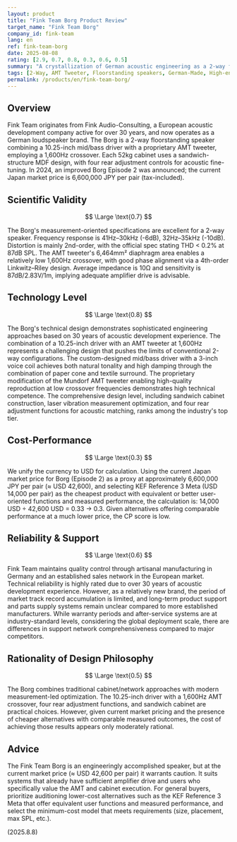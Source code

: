 ```yaml
---
layout: product
title: "Fink Team Borg Product Review"
target_name: "Fink Team Borg"
company_id: fink-team
lang: en
ref: fink-team-borg
date: 2025-08-08
rating: [2.9, 0.7, 0.8, 0.3, 0.6, 0.5]
summary: "A crystallization of German acoustic engineering as a 2-way floorstanding speaker. While specifications are advanced, considering the current market price (Borg Episode 2 in Japan: 6,600,000 JPY per pair), alternatives offering equivalent or better user-oriented functions and measured performance at lower cost exist; thus, cost-performance is low."
tags: [2-Way, AMT Tweeter, Floorstanding speakers, German-Made, High-end]
permalink: /products/en/fink-team-borg/
---
```

## Overview

Fink Team originates from Fink Audio-Consulting, a European acoustic development company active for over 30 years, and now operates as a German loudspeaker brand. The Borg is a 2-way floorstanding speaker combining a 10.25-inch mid/bass driver with a proprietary AMT tweeter, employing a 1,600Hz crossover. Each 52kg cabinet uses a sandwich-structure MDF design, with four rear adjustment controls for acoustic fine-tuning. In 2024, an improved Borg Episode 2 was announced; the current Japan market price is 6,600,000 JPY per pair (tax-included).

## Scientific Validity

$$ \Large \text{0.7} $$

The Borg's measurement-oriented specifications are excellent for a 2-way speaker. Frequency response is 41Hz–30kHz (-6dB), 32Hz–35kHz (-10dB). Distortion is mainly 2nd-order, with the official spec stating THD < 0.2% at 87dB SPL. The AMT tweeter's 6,464mm² diaphragm area enables a relatively low 1,600Hz crossover, with good phase alignment via a 4th-order Linkwitz–Riley design. Average impedance is 10Ω and sensitivity is 87dB/2.83V/1m, implying adequate amplifier drive is advisable.

## Technology Level

$$ \Large \text{0.8} $$

The Borg's technical design demonstrates sophisticated engineering approaches based on 30 years of acoustic development experience. The combination of a 10.25-inch driver with an AMT tweeter at 1,600Hz represents a challenging design that pushes the limits of conventional 2-way configurations. The custom-designed mid/bass driver with a 3-inch voice coil achieves both natural tonality and high damping through the combination of paper cone and textile surround. The proprietary modification of the Mundorf AMT tweeter enabling high-quality reproduction at low crossover frequencies demonstrates high technical competence. The comprehensive design level, including sandwich cabinet construction, laser vibration measurement optimization, and four rear adjustment functions for acoustic matching, ranks among the industry's top tier.

## Cost-Performance

$$ \Large \text{0.3} $$

We unify the currency to USD for calculation. Using the current Japan market price for Borg (Episode 2) as a proxy at approximately 6,600,000 JPY per pair (≈ USD 42,600), and selecting KEF Reference 3 Meta (USD 14,000 per pair) as the cheapest product with equivalent or better user-oriented functions and measured performance, the calculation is: 14,000 USD ÷ 42,600 USD = 0.33 → 0.3. Given alternatives offering comparable performance at a much lower price, the CP score is low.

## Reliability & Support

$$ \Large \text{0.6} $$

Fink Team maintains quality control through artisanal manufacturing in Germany and an established sales network in the European market. Technical reliability is highly rated due to over 30 years of acoustic development experience. However, as a relatively new brand, the period of market track record accumulation is limited, and long-term product support and parts supply systems remain unclear compared to more established manufacturers. While warranty periods and after-service systems are at industry-standard levels, considering the global deployment scale, there are differences in support network comprehensiveness compared to major competitors.

## Rationality of Design Philosophy

$$ \Large \text{0.5} $$

The Borg combines traditional cabinet/network approaches with modern measurement-led optimization. The 10.25-inch driver with a 1,600Hz AMT crossover, four rear adjustment functions, and sandwich cabinet are practical choices. However, given current market pricing and the presence of cheaper alternatives with comparable measured outcomes, the cost of achieving those results appears only moderately rational.

## Advice

The Fink Team Borg is an engineeringly accomplished speaker, but at the current market price (≈ USD 42,600 per pair) it warrants caution. It suits systems that already have sufficient amplifier drive and users who specifically value the AMT and cabinet execution. For general buyers, prioritize auditioning lower-cost alternatives such as the KEF Reference 3 Meta that offer equivalent user functions and measured performance, and select the minimum-cost model that meets requirements (size, placement, max SPL, etc.).

(2025.8.8)
